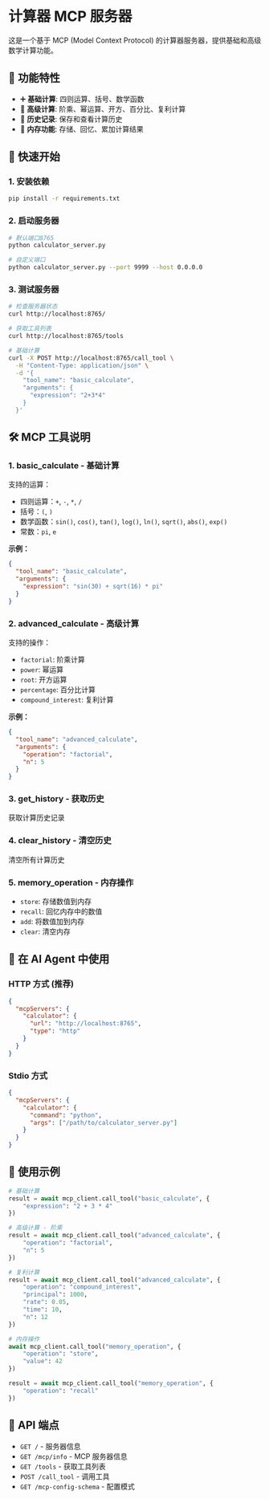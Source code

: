 # 计算器 MCP 服务器

这是一个基于 MCP (Model Context Protocol) 的计算器服务器，提供基础和高级数学计算功能。

## 🧮 功能特性

- ➕ **基础计算**: 四则运算、括号、数学函数
- 🔢 **高级计算**: 阶乘、幂运算、开方、百分比、复利计算
- 📝 **历史记录**: 保存和查看计算历史
- 💾 **内存功能**: 存储、回忆、累加计算结果

## 🚀 快速开始

### 1. 安装依赖
```bash
pip install -r requirements.txt
```

### 2. 启动服务器
```bash
# 默认端口8765
python calculator_server.py

# 自定义端口
python calculator_server.py --port 9999 --host 0.0.0.0
```

### 3. 测试服务器
```bash
# 检查服务器状态
curl http://localhost:8765/

# 获取工具列表
curl http://localhost:8765/tools

# 基础计算
curl -X POST http://localhost:8765/call_tool \
  -H "Content-Type: application/json" \
  -d '{
    "tool_name": "basic_calculate",
    "arguments": {
      "expression": "2+3*4"
    }
  }'
```

## 🛠️ MCP 工具说明

### 1. basic_calculate - 基础计算
支持的运算：
- 四则运算：`+`, `-`, `*`, `/`
- 括号：`(`, `)`
- 数学函数：`sin()`, `cos()`, `tan()`, `log()`, `ln()`, `sqrt()`, `abs()`, `exp()`
- 常数：`pi`, `e`

**示例：**
```json
{
  "tool_name": "basic_calculate",
  "arguments": {
    "expression": "sin(30) + sqrt(16) * pi"
  }
}
```

### 2. advanced_calculate - 高级计算
支持的操作：
- `factorial`: 阶乘计算
- `power`: 幂运算
- `root`: 开方运算
- `percentage`: 百分比计算
- `compound_interest`: 复利计算

**示例：**
```json
{
  "tool_name": "advanced_calculate",
  "arguments": {
    "operation": "factorial",
    "n": 5
  }
}
```

### 3. get_history - 获取历史
获取计算历史记录

### 4. clear_history - 清空历史
清空所有计算历史

### 5. memory_operation - 内存操作
- `store`: 存储数值到内存
- `recall`: 回忆内存中的数值
- `add`: 将数值加到内存
- `clear`: 清空内存

## 🔧 在 AI Agent 中使用

### HTTP 方式 (推荐)
```json
{
  "mcpServers": {
    "calculator": {
      "url": "http://localhost:8765",
      "type": "http"
    }
  }
}
```

### Stdio 方式
```json
{
  "mcpServers": {
    "calculator": {
      "command": "python",
      "args": ["/path/to/calculator_server.py"]
    }
  }
}
```

## 📝 使用示例

```python
# 基础计算
result = await mcp_client.call_tool("basic_calculate", {
    "expression": "2 + 3 * 4"
})

# 高级计算 - 阶乘
result = await mcp_client.call_tool("advanced_calculate", {
    "operation": "factorial",
    "n": 5
})

# 复利计算
result = await mcp_client.call_tool("advanced_calculate", {
    "operation": "compound_interest",
    "principal": 1000,
    "rate": 0.05,
    "time": 10,
    "n": 12
})

# 内存操作
await mcp_client.call_tool("memory_operation", {
    "operation": "store",
    "value": 42
})

result = await mcp_client.call_tool("memory_operation", {
    "operation": "recall"
})
```

## 🧪 API 端点

- `GET /` - 服务器信息
- `GET /mcp/info` - MCP 服务器信息
- `GET /tools` - 获取工具列表
- `POST /call_tool` - 调用工具
- `GET /mcp-config-schema` - 配置模式



